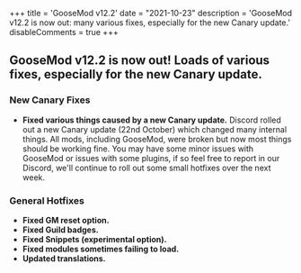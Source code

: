 +++
title = 'GooseMod v12.2'
date = "2021-10-23"
description = 'GooseMod v12.2 is now out: many various fixes, especially for the new Canary update.'
disableComments = true
+++

## **GooseMod v12.2** is now out! Loads of various fixes, especially for the new Canary update.

### New Canary Fixes
- **Fixed various things caused by a new Canary update.** Discord rolled out a new Canary update (22nd October) which changed many internal things. All mods, including GooseMod, were broken but now most things should be working fine. You may have some minor issues with GooseMod or issues with some plugins, if so feel free to report in our Discord, we'll continue to roll out some small hotfixes over the next week.

### General Hotfixes
- **Fixed GM reset option.**
- **Fixed Guild badges.**
- **Fixed Snippets (experimental option).**
- **Fixed modules sometimes failing to load.**
- **Updated translations.**